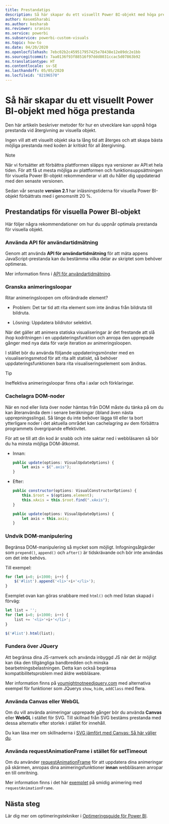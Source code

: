 ```yaml
---
title: Prestandatips
description: Så här skapar du ett visuellt Power BI-objekt med höga prestanda
author: KesemSharabi
ms.author: kesharab
ms.reviewer: sranins
ms.service: powerbi
ms.subservice: powerbi-custom-visuals
ms.topic: how-to
ms.date: 04/20/2020
ms.openlocfilehash: 7ebc02b2c459517957425e78438e12e89dc2e1bb
ms.sourcegitcommit: 7aa0136f93f88516f97ddd8031ccac5d07863b92
ms.translationtype: HT
ms.contentlocale: sv-SE
ms.lasthandoff: 05/05/2020
ms.locfileid: "82196570"
---
```

# <a name="how-to-build-a-high-performance-power-bi-visual"></a>Så här skapar du ett visuellt Power BI-objekt med höga prestanda
Den här artikeln beskriver metoder för hur en utvecklare kan uppnå höga prestanda vid återgivning av visuella objekt. 

Ingen vill att ett visuellt objekt ska ta lång tid att återges och att skapa bästa möjliga prestanda med koden är kritiskt för all återgivning. 

> [!NOTE]
> När vi fortsätter att förbättra plattformen släpps nya versioner av API:et hela tiden. För att få ut mesta möjliga av plattformen och funktionsuppsättningen för visuella Power BI-objekt rekommenderar vi att du håller dig uppdaterad med den senaste versionen.
>
> Sedan vår senaste **version 2.1** har inläsningstiderna för visuella Power BI-objekt förbättrats med i genomsnitt 20 %.

## <a name="power-bi-visual-performance-tips"></a>Prestandatips för visuella Power BI-objekt
Här följer några rekommendationer om hur du uppnår optimala prestanda för visuella objekt. 

### <a name="use-user-timing-api"></a>Använda API för användartidmätning
Genom att använda **API för användartidmätning** för att mäta appens JavaScript-prestanda kan du bestämma vilka delar av skriptet som behöver optimeras.

Mer information finns i [API för användartidmätning](https://msdn.microsoft.com/library/hh772738(v=vs.85).aspx).

### <a name="review-animation-loops"></a>Granska animeringsloopar
Ritar animeringsloopen om oförändrade element? 

 - Problem: Det tar tid att rita element som inte ändras från bildruta till bildruta.

 - Lösning: Uppdatera bildrutor selektivt. 
 
När det gäller att animera statiska visualiseringar är det frestande att slå ihop kodritningen i en uppdateringsfunktion och anropa den upprepade gånger med nya data för varje iteration av animeringsloopen.

I stället bör du använda följande uppdateringsmönster med en visualiseringsmetod för att rita allt statiskt, så behöver uppdateringsfunktionen bara rita visualiseringselement som ändras. 

   > [!TIP]
   > Ineffektiva animeringsloopar finns ofta i axlar och förklaringar.

### <a name="cache-dom-nodes"></a>Cachelagra DOM-noder 
När en nod eller lista över noder hämtas från DOM måste du tänka på om du kan återanvända dem i senare beräkningar (ibland även nästa upprepningsslinga). Så länge du inte behöver lägga till eller ta bort ytterligare noder i det aktuella området kan cachelagring av dem förbättra programmets övergripande effektivitet.

För att se till att din kod är snabb och inte saktar ned i webbläsaren så bör du ha minsta möjliga DOM-åtkomst. 

- Innan: 

   ```javascript
   public update(options: VisualUpdateOptions) { 
       let axis = $(".axis"); 
   }
   ```

- Efter: 

   ```javascript
   public constructor(options: VisualConstructorOptions) { 
       this.$root = $(options.element); 
       this.xAxis = this.$root.find(".xAxis"); 
   } 
 
   public update(options: VisualUpdateOptions) { 
       let axis = this.axis; 
   }
   ```

### <a name="avoid-dom-manipulation"></a>Undvik DOM-manipulering 
Begränsa DOM-manipulering så mycket som möjligt.  Infogningsåtgärder som `prepend()`, `append()` och `after()` är tidskrävande och bör inte användas om det inte behövs.

Till exempel:

  ```javascript
  for (let i=0; i<1000; i++) { 
      $('#list').append('<li>'+i+'</li>');
  }
  ```

Exemplet ovan kan göras snabbare med `html()` och med listan skapad i förväg: 

  ```javascript
  let list = ''; 
  for (let i=0; i<1000; i++) { 
      list += '<li>'+i+'</li>'; 
  } 

  $('#list').html(list); 
  ```

### <a name="reconsider-jquery"></a>Fundera över JQuery

Att begränsa dina JS-ramverk och använda inbyggd JS när det är möjligt kan öka den tillgängliga bandbredden och minska bearbetningsbelastningen. Detta kan också begränsa kompatibilitetsproblem med äldre webbläsare. 

Mer information finns på [youmightnotneedjquery.com](http://youmightnotneedjquery.com/) med alternativa exempel för funktioner som JQuerys `show`, `hide`, `addClass` med flera.  

### <a name="use-canvas-or-webgl"></a>Använda Canvas eller WebGL 
Om du vill använda animeringar upprepade gånger bör du använda **Canvas** eller **WebGL** i stället för SVG. Till skillnad från SVG bestäms prestanda med dessa alternativ efter storlek i stället för innehåll. 

Du kan läsa mer om skillnaderna i [SVG jämfört med Canvas: Så här väljer du](https://msdn.microsoft.com/library/gg193983(v=vs.85).aspx). 

### <a name="use-requestanimationframe-instead-of-settimeout"></a>Använda requestAnimationFrame i stället för setTimeout 
Om du använder [requestAnimationFrame](https://www.w3.org/TR/animation-timing/) för att uppdatera dina animeringar på skärmen, anropas dina animeringsfunktioner **innan** webbläsaren anropar en till omritning.

Mer information finns i det här [exemplet](https://testdrive-archive.azurewebsites.net/Graphics/RequestAnimationFrame/Default.html) på smidig animering med `requestAnimationFrame`.

## <a name="next-steps"></a>Nästa steg

Lär dig mer om optimeringstekniker i [Optimeringsguide för Power BI](/power-bi/guidance/power-bi-optimization).
